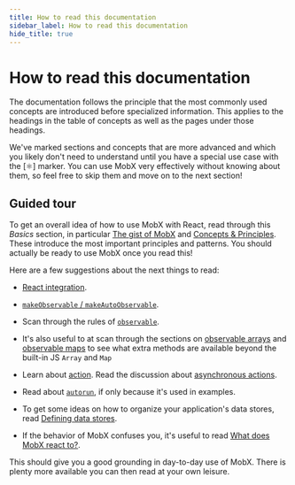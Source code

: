 ```yaml
---
title: How to read this documentation
sidebar_label: How to read this documentation
hide_title: true
---
```


# How to read this documentation

The documentation follows the principle that the most commonly used concepts are
introduced before specialized information. This applies to the headings in the table
of concepts as well as the pages under those headings.

We've marked sections and concepts that are more advanced and which you likely don't need to understand until you have a special use case with the [⚛️] marker. You can use MobX very effectively without knowing about them, so feel free to skip them and move on to the next section!

## Guided tour

To get an overall idea of how to use MobX with React, read through this _Basics_ section, in particular [The gist of MobX](overview.md) and [Concepts & Principles](concepts.md). These introduce the most important principles and patterns. You should actually be ready to use MobX once you read this!

Here are a few suggestions about the next things to read:

-   [React integration](../react/react-integration.md).

-   [`makeObservable` / `makeAutoObservable`](../refguide/make-observable.md).

-   Scan through the rules of [`observable`](../refguide/observable.md).

-   It's also useful to at scan through the sections on [observable arrays](../refguide/array.md) and [observable maps](../refguide/map.md) to see what extra methods are available beyond the built-in JS `Array` and `Map`

-   Learn about [action](../refguide/action.md). Read the discussion about [asynchronous actions](../best/actions.md).

-   Read about [`autorun`](../refguide/autorun.md), if only because it's used in examples.

-   To get some ideas on how to organize your application's data stores, read [Defining data stores](../best/store.md).

-   If the behavior of MobX confuses you, it's useful to read [What does MobX react to?](../best/what-does-mobx-react-do.md).

This should give you a good grounding in day-to-day use of MobX. There is plenty more available you can then read at your own leisure.
